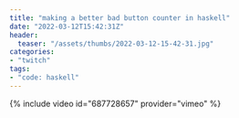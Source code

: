 ```yaml
---
title: "making a better bad button counter in haskell"
date: "2022-03-12T15:42:31Z"
header:
  teaser: "/assets/thumbs/2022-03-12-15-42-31.jpg"
categories:
- "twitch"
tags:
- "code: haskell"
---
```

{% include video id="687728657" provider="vimeo" %}
